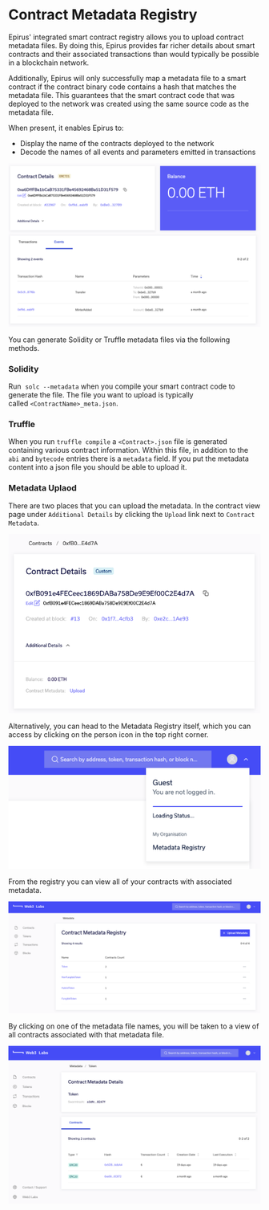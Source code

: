 # Contract Metadata Registry

Epirus' integrated smart contract registry allows you to upload contract metadata files. By doing this, Epirus provides far richer details about smart contracts and their associated transactions than would typically be possible in a blockchain network.

Additionally, Epirus will only successfully map a metadata file to a smart contract if the contract binary code contains a hash that matches the metadata file. This guarantees that the smart contract code that was deployed to the network was created using the same source code as the metadata file. 
 
When present, it enables Epirus to:

- Display the name of the contracts deployed to the network
- Decode the names of all events and parameters emitted in transactions

![Events with metadata](img/events_with_metadata.png)

You can generate Solidity or Truffle metadata files via the following methods.

### Solidity

Run 
`solc --metadata` when you compile your smart contract code to generate the file. The file 
you want to upload is typically called `<ContractName>_meta.json`.

### Truffle

When you run `truffle compile` a `<Contract>.json` file is generated containing various contract information.  Within this file, in addition to the `abi` and `bytecode` entries there is a `metadata` field. If you put the metadata content into a json file you should be able to upload it.

### Metadata Uplaod

There are two places that you can upload the metadata. In the contract view page under 
`Additional Details` by clicking the `Upload` link next to `Contract Metadata`.

![Upload metadata](img/upload_metadata.png)

Alternatively, you can head to the 
Metadata Registry itself, which you can access by clicking on the person icon in the top right 
corner.
   
![Metadata Registry menu item](img/metadata_registry_menu.png)

From the registry you can view all of your contracts with associated metadata.

![Metadata Registry](img/metadata_registry.png)

By clicking on one of the metadata file names, you will be taken to a view of all contracts associated with that metadata file.

![Metadata details](img/metadata_details.png)

